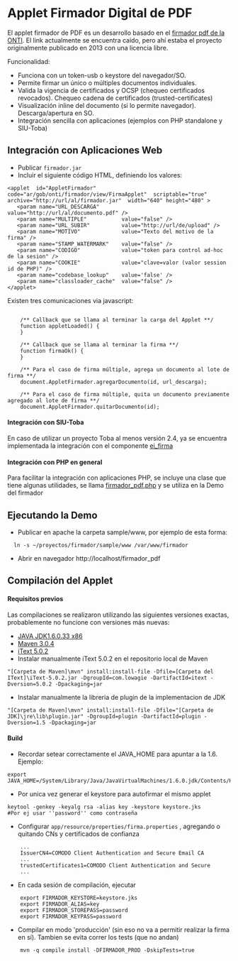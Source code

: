 # Applet Firmador Digital de PDF 

El applet firmador de PDF es un desarrollo basado en el [firmador pdf de la ONTI](http://cluster.softwarepublico.gob.ar/redmine/projects/firmador-digital). El link actualmente se encuentra caido, pero ahí estaba el proyecto originalmente publicado en 2013 con una licencia libre.

Funcionalidad:
* Funciona con un token-usb o keystore del navegador/SO.
* Permite firmar un único o múltiples documentos individuales.
* Valida la vigencia de certificados y OCSP (chequeo certificados revocados). Chequeo cadena de certificados (trusted-certificates)
* Visualización inline del documento (si lo permite navegador). Descarga/apertura en SO.
* Integración sencilla con aplicaciones (ejemplos con PHP standalone y SIU-Toba)


## Integración con Aplicaciones Web
* Publicar `firmador.jar`
* Incluir el siguiente código HTML, definiendo los valores:

```
<applet  id="AppletFirmador" code="ar/gob/onti/firmador/view/FirmaApplet"  scriptable="true"  archive="http://url/al/firmador.jar"  width="640"	height="480" >
   <param name="URL_DESCARGA"	 	value="http://url/al/documento.pdf" />
   <param name="MULTIPLE"	 		value="false" />
   <param name="URL_SUBIR"			value="http://url/de/upload" />
   <param name="MOTIVO"  			value="Texto del motivo de la firma" />
   <param name="STAMP_WATERMARK"  	value="false" />
   <param name="CODIGO" 			value="token para control ad-hoc de la sesion" />
   <param name="COOKIE"             value="clave=valor (valor session id de PHP)" />
   <param name="codebase_lookup"    value='false' />
   <param name="classloader_cache" 	value="false" />
</applet>
```

Existen tres comunicaciones via javascript:
```

	/** Callback que se llama al terminar la carga del Applet **/
	function appletLoaded() {
	}
		
	/** Callback que se llama al terminar la firma **/
	function firmaOk() {
	}
		
	/** Para el caso de firma múltiple, agrega un documento al lote de firma **/
	document.AppletFirmador.agregarDocumento(id, url_descarga);
		
	/** Para el caso de firma múltiple, quita un documento previamente agregado al lote de firma **/
	document.AppletFirmador.quitarDocumento(id);
```

#### Integración con SIU-Toba
En caso de utilizar un proyecto Toba al menos versión 2.4, ya se encuentra implementada la integración con el  componente [ei_firma](https://repositorio.siu.edu.ar/trac/toba/wiki/Referencia/Objetos/ei_firma)

#### Integración con PHP en general
Para facilitar la integración con aplicaciones PHP, se incluye una clase que tiene algunas utilidades, 
se llama [firmador_pdf.php](https://github.com/SIU-Toba/firmador/blob/master/sample/www/caso_unico_pdf.php) y se utiliza en la Demo del firmador

## Ejecutando la Demo
* Publicar en apache la carpeta sample/www, por ejemplo de esta forma:
```
  ln -s ~/proyectos/firmador/sample/www /var/www/firmador
```
* Abrir en navegador http://localhost/firmador_pdf

## Compilación del Applet
#### Requisitos previos
Las compilaciones se realizaron utilizando las siguientes versiones exactas, probablemente no funcione con versiones más nuevas:
* [JAVA JDK1.6.0.33 x86](http://www.oracle.com/technetwork/java/javase/archive-139210.html)
* [Maven 3.0.4](http://maven.apache.org/download.html)
* [iText 5.0.2](http://olex.openlogic.com/packages/itext/5.0.2)
* Instalar manualmente iText 5.0.2 en el repositorio local de Maven
```
"[Carpeta de Maven]\mvn" install:install-file -Dfile=[Carpeta del IText]\iText-5.0.2.jar -DgroupId=com.lowagie -DartifactId=itext -Dversion=5.0.2 -Dpackaging=jar
```
* Instalar manualmente la libreria de plugin de la implementacion de JDK
```
"[Carpeta de Maven]\mvn" install:install-file -Dfile="[Carpeta de JDK]\jre\lib\plugin.jar" -DgroupId=plugin -DartifactId=plugin -Dversion=1.5 -Dpackaging=jar
```

#### Build
* Recordar setear correctamente el JAVA_HOME para apuntar a la 1.6. Ejemplo:
```
export JAVA_HOME=/System/Library/Java/JavaVirtualMachines/1.6.0.jdk/Contents/Home
```
* Por unica vez generar el keystore para autofirmar el mismo applet
```
keytool -genkey -keyalg rsa -alias key -keystore keystore.jks
#Por ej usar ''password'' como contraseña
```
* Configurar `app/resource/properties/firma.properties` , agregando o quitando CNs y certificados de confianza
```
	...
	IssuerCN4=COMODO Client Authentication and Secure Email CA
	...
	trustedCertificates1=COMODO Client Authentication and Secure
	...
```
* En cada sesión de compilación, ejecutar
```
	export FIRMADOR_KEYSTORE=keystore.jks
	export FIRMADOR_ALIAS=key
	export FIRMADOR_STOREPASS=password
	export FIRMADOR_KEYPASS=password
```
* Compilar en modo 'producción' (sin eso no va a permitir realizar la firma en sí). Tambien se evita correr los tests (que no andan)
```
	mvn -q compile install -DFIRMADOR_PROD -DskipTests=true
```
